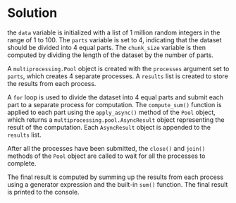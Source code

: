 # Solution

the `data` variable is initialized with a list of 1 million random integers in the range of 1 to 100. The `parts` variable is set to 4, indicating that the dataset should be divided into 4 equal parts. The `chunk_size` variable is then computed by dividing the length of the dataset by the number of parts.

A `multiprocessing.Pool` object is created with the `processes` argument set to `parts`, which creates 4 separate processes. A `results` list is created to store the results from each process.

A `for` loop is used to divide the dataset into 4 equal parts and submit each part to a separate process for computation. The `compute_sum()` function is applied to each part using the `apply_async()` method of the `Pool` object, which returns a `multiprocessing.pool.AsyncResult` object representing the result of the computation. Each `AsyncResult` object is appended to the `results` list.

After all the processes have been submitted, the `close()` and `join()` methods of the `Pool` object are called to wait for all the processes to complete.

The final result is computed by summing up the results from each process using a generator expression and the built-in `sum()` function. The final result is printed to the console.